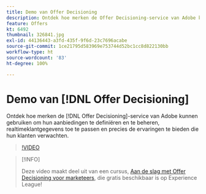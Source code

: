 ```yaml
---
title: Demo van Offer Decisioning
description: Ontdek hoe merken de Offer Decisioning-service van Adobe kunnen gebruiken om hun aanbiedingen te definiëren en te beheren, realtimeklantgegevens toe te passen en precies de ervaringen te bieden die hun klanten verwachten.
feature: Offers
kt: 6492
thumbnail: 326841.jpg
exl-id: 44136443-a3fd-435f-9f6d-23c7696acabe
source-git-commit: 1ce21795d583969e753744d52bc1cc8d822130bb
workflow-type: ht
source-wordcount: '83'
ht-degree: 100%

---
```


# Demo van [!DNL Offer Decisioning]

Ontdek hoe merken de [!DNL Offer Decisioning]-service van Adobe kunnen gebruiken om hun aanbiedingen te definiëren en te beheren, realtimeklantgegevens toe te passen en precies de ervaringen te bieden die hun klanten verwachten.

>[!VIDEO](https://video.tv.adobe.com/v/326841?quality=12&learn=on)

>[!INFO]
>
> Deze video maakt deel uit van een cursus, [Aan de slag met Offer Decisioning voor marketeers](https://experienceleague.adobe.com/?recommended=ExperiencePlatform-U-1-2020.1.offerdecisioning), die gratis beschikbaar is op Experience League!
